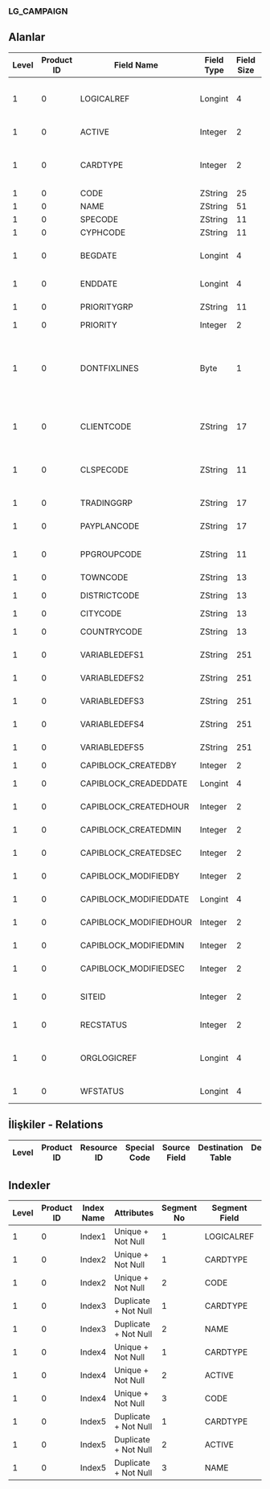 ### LG_CAMPAIGN

## Alanlar

**Level**|**Product ID**|**Field Name**|**Field Type**|**Field Size**|**Field Offset**|**Türkçe Açıklama**|**Expression**
-----|-----|-----|-----|-----|-----|-----|-----
1|0|LOGICALREF|Longint|4|0|Kampanya Kartı Logial Ref.|Campaign Card Logical Reference
1|0|ACTIVE|Integer|2|4|Kullanım durumu|Usage Status
1|0|CARDTYPE|Integer|2|6|Kart Türü; 1 Satınalma;2 Satış|Card Type ;1 Satınalma;2 Satış
1|0|CODE|ZString|25|8|Kod|Code
1|0|NAME|ZString|51|33|Açıklama|Description
1|0|SPECODE|ZString|11|84|Özel Kod|Aux. Code
1|0|CYPHCODE|ZString|11|95|Yetki Kodu|Auth. Code
1|0|BEGDATE|Longint|4|106|Kampanya başlangıç tarihi|Start Date of Campaign
1|0|ENDDATE|Longint|4|110|Kampanya Bitiş Tarihi|End Date of Campaign
1|0|PRIORITYGRP|ZString|11|114|Öncelik grubu|Priority Group
1|0|PRIORITY|Integer|2|125|Öncelik|Priority
1|0|DONTFIXLINES|Byte|1|127|Kampanya Koşullarını Sağlayan Malzeme Satırları Dağıtılabilir|Material Lines That Realize Campaign Conditions Can Be Distributed
1|0|CLIENTCODE|ZString|17|128|Cari Hesap Kodu|Account Receivable / Payable Code
1|0|CLSPECODE|ZString|11|145|Cari Hesap Özel Kodu|Account Receivable / Payable Aux. Code
1|0|TRADINGGRP|ZString|17|156|Ticari İşlem Grubu|Trading Group
1|0|PAYPLANCODE|ZString|17|173|Ödeme planı kodu|Payment Plan Code
1|0|PPGROUPCODE|ZString|11|190|Ödeme planı grup kodu|Payment Plan Group Code
1|0|TOWNCODE|ZString|13|201|İlçe kodu|Town Code
1|0|DISTRICTCODE|ZString|13|214|Semt Kodu|District Code
1|0|CITYCODE|ZString|13|227|Şehir Kodu|City Code
1|0|COUNTRYCODE|ZString|13|240|Ülke Kodu|Country Code
1|0|VARIABLEDEFS1|ZString|251|253|Değişken tanımı 1|Variable Definition 1
1|0|VARIABLEDEFS2|ZString|251|504|Değişken tanımı 2|Variable Definition 2
1|0|VARIABLEDEFS3|ZString|251|755|Değişken tanımı 3|Variable Definition 3
1|0|VARIABLEDEFS4|ZString|251|1006|Değişken tanımı 4|Variable Definition 4
1|0|VARIABLEDEFS5|ZString|251|1257|Değişken tanımı 5|Variable Definition 5
1|0|CAPIBLOCK_CREATEDBY|Integer|2|1508|Oluşturan|Created By
1|0|CAPIBLOCK_CREADEDDATE|Longint|4|1510|Oluşturulma Tarihi|Created Date
1|0|CAPIBLOCK_CREATEDHOUR|Integer|2|1514|Oluşturulma Saati|Created Hour
1|0|CAPIBLOCK_CREATEDMIN|Integer|2|1516|Oluşturulma Dakikası|Created Minute
1|0|CAPIBLOCK_CREATEDSEC|Integer|2|1518|Oluşturulma Saniyesi|Created Second
1|0|CAPIBLOCK_MODIFIEDBY|Integer|2|1520|Değiştiren|Modified By
1|0|CAPIBLOCK_MODIFIEDDATE|Longint|4|1522|Değiştirilme Tarihi|Modified Date
1|0|CAPIBLOCK_MODIFIEDHOUR|Integer|2|1526|Değiştirilme Saati|Modified Hour
1|0|CAPIBLOCK_MODIFIEDMIN|Integer|2|1528|Değiştirilme Dakikası|Modified Minute
1|0|CAPIBLOCK_MODIFIEDSEC|Integer|2|1530|Değiştirilme Saniyesi|Modified Second
1|0|SITEID|Integer|2|1532|Veri Merkezi|Data Processing Site
1|0|RECSTATUS|Integer|2|1534|Kayıt Durumu|Record Status
1|0|ORGLOGICREF|Longint|4|1536|Orijinal Kayıt Log. Ref.|Original Record Logical Reference
1|0|WFSTATUS|Longint|4|1540|Kullanımda Değil|Not In Use

## İlişkiler - Relations
**Level**|**Product ID**|**Resource ID**|**Special Code**|**Source Field**|**Destination Table**|**Destination Field**|**Relation Type**|**Extra Condition**
-----|-----|-----|-----|-----|-----|-----|-----|-----

## Indexler
**Level**|**Product ID**|**Index Name**|**Attributes**|**Segment No**|**Segment Field**|**Sense**
-----|-----|-----|-----|-----|-----|-----
1|0|Index1|Unique + Not Null|1|LOGICALREF|Ascending
1|0|Index2|Unique + Not Null|1|CARDTYPE|Ascending
1|0|Index2|Unique + Not Null|2|CODE|Ascending
1|0|Index3|Duplicate + Not Null|1|CARDTYPE|Ascending
1|0|Index3|Duplicate + Not Null|2|NAME|Ascending
1|0|Index4|Unique + Not Null|1|CARDTYPE|Ascending
1|0|Index4|Unique + Not Null|2|ACTIVE|Ascending
1|0|Index4|Unique + Not Null|3|CODE|Ascending
1|0|Index5|Duplicate + Not Null|1|CARDTYPE|Ascending
1|0|Index5|Duplicate + Not Null|2|ACTIVE|Ascending
1|0|Index5|Duplicate + Not Null|3|NAME|Ascending
